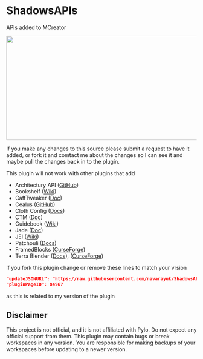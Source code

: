 # ShadowsAPIs
APIs added to MCreator

<p align="center">
  <img width="564" height="275" src="https://i.imgur.com/ftBbhnj.png">
</p>

If you make any changes to this source please submit a request to have it added, or fork it and comtact me about the changes so I can see it and maybe pull the changes back in to the plugin.

This plugin will not work with other plugins that add

- Architectury API ([GitHub](https://github.com/architectury/architectury-api))
- Bookshelf ([Wiki](https://github.com/Darkhax-Minecraft/Bookshelf/wiki))
- CaftTweaker ([Doc](https://docs.blamejared.com/))
- Cealus ([GitHub](https://github.com/TheIllusiveC4/Caelus))
- Cloth Config ([Docs](https://shedaniel.gitbook.io/cloth-config/)) 
- CTM ([Doc](https://github.com/Chisel-Team/CTMLib/wiki/Standard-CTM-Format))
- Guidebook ([Wiki](https://github.com/gigaherz/Guidebook/wiki))
- Jade ([Doc](https://jademc.readthedocs.io/en/latest/))
- JEI ([Wiki](https://github.com/mezz/JustEnoughItems/wiki))
- Patchouli ([Docs](https://vazkiimods.github.io/Patchouli/))
- FramedBlocks ([CurseForge](https://www.curseforge.com/minecraft/mc-mods/framedblocks))
- Terra Blender ([Docs](https://github.com/Glitchfiend/TerraBlender/wiki)), ([CurseForge](https://www.curseforge.com/minecraft/mc-mods/terrablender)) 


if you fork this plugin change or remove these lines to match your vrsion 
```json
"updateJSONURL": "https://raw.githubusercontent.com/navarayuk/ShadowsAPIs/main/update.json",
"pluginPageID": 84967
```
as this is related to my version of the plugin



## Disclaimer
This project is not official, and it is not affiliated with Pylo. Do not expect any official support from them.
This plugin may contain bugs or break workspaces in any version. You are responsible for making backups of your workspaces before updating to a newer version.
